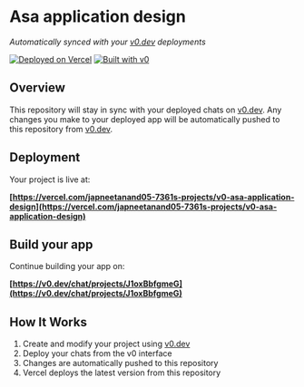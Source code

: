 # Asa application design

*Automatically synced with your [v0.dev](https://v0.dev) deployments*

[![Deployed on Vercel](https://img.shields.io/badge/Deployed%20on-Vercel-black?style=for-the-badge&logo=vercel)](https://vercel.com/japneetanand05-7361s-projects/v0-asa-application-design)
[![Built with v0](https://img.shields.io/badge/Built%20with-v0.dev-black?style=for-the-badge)](https://v0.dev/chat/projects/J1oxBbfgmeG)

## Overview

This repository will stay in sync with your deployed chats on [v0.dev](https://v0.dev).
Any changes you make to your deployed app will be automatically pushed to this repository from [v0.dev](https://v0.dev).

## Deployment

Your project is live at:

**[https://vercel.com/japneetanand05-7361s-projects/v0-asa-application-design](https://vercel.com/japneetanand05-7361s-projects/v0-asa-application-design)**

## Build your app

Continue building your app on:

**[https://v0.dev/chat/projects/J1oxBbfgmeG](https://v0.dev/chat/projects/J1oxBbfgmeG)**

## How It Works

1. Create and modify your project using [v0.dev](https://v0.dev)
2. Deploy your chats from the v0 interface
3. Changes are automatically pushed to this repository
4. Vercel deploys the latest version from this repository
